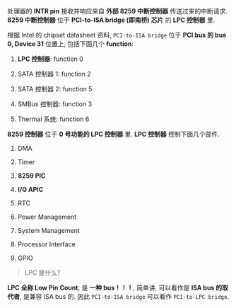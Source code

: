 
处理器的 **INTR pin** 接收并响应来自 **外部 8259 中断控制器** 传送过来的中断请求. **8259 中断控制器** 位于 **PCI\-to\-ISA bridge (即南桥) 芯片** 的 **LPC 控制器** 里.

根据 Intel 的 chipset datasheet 资料, `PCI-to-ISA bridge` 位于 **PCI bus 的 bus 0, Device 31** 位置上, 包括下面几个 **function**:

1) **LPC 控制器**: function 0

2) SATA 控制器 1: function 2

3) SATA 控制器 2: function 5

4) SMBus 控制器: function 3

5) Thermal 系统: function 6

**8259 控制器** 位于 **0 号功能的 LPC 控制器** 里. **LPC 控制器** 控制下面几个部件.

1) DMA

2) Timer

3) **8259 PIC**

4) **I/O APIC**

5) RTC

6) Power Management

7) System Management

8) Processor Interface

9) GPIO

> LPC 是什么?

**LPC 全称 Low Pin Count**, 是 **一种 bus！！！**, 简单讲, 可以看作是 **ISA bus 的取代者**, 是兼容 ISA bus 的. 因此 `PCI-to-ISA bridge` 可以看作 `PCI-to-LPC bridge`.

